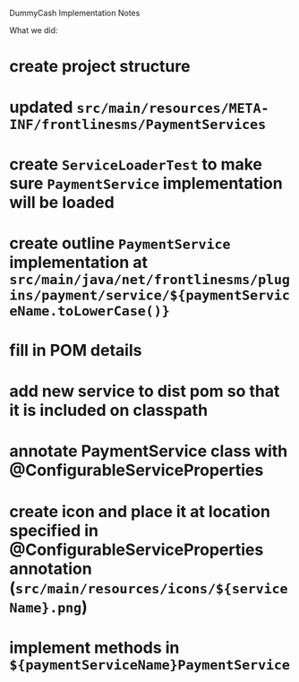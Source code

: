 DummyCash Implementation Notes

What we did:
# create project structure
# updated `src/main/resources/META-INF/frontlinesms/PaymentServices`
# create `ServiceLoaderTest` to make sure `PaymentService` implementation will be loaded
# create outline `PaymentService` implementation at `src/main/java/net/frontlinesms/plugins/payment/service/${paymentServiceName.toLowerCase()}`
# fill in POM details
# add new service to dist pom so that it is included on classpath
# annotate PaymentService class with @ConfigurableServiceProperties
# create icon and place it at location specified in @ConfigurableServiceProperties annotation (`src/main/resources/icons/${serviceName}.png`)
# implement methods in `${paymentServiceName}PaymentService`